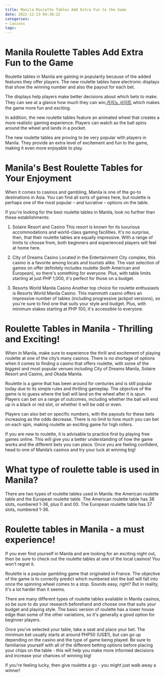 ```yaml
---
title: Manila Roulette Tables Add Extra Fun to the Game
date: 2022-12-23 04:30:22
categories:
- Casinos
tags:
---
```



#  Manila Roulette Tables Add Extra Fun to the Game

Roulette tables in Manila are gaining in popularity because of the added features they offer players. The new roulette tables have electronic displays that show the winning number and also the payout for each bet.

The displays help players make better decisions about which bets to make. They can see at a glance how much they can win,[카지노 사이트](https://choegocasino.com/) which makes the game more fun and exciting.

In addition, the new roulette tables feature an animated wheel that creates a more realistic gaming experience. Players can watch as the ball spins around the wheel and lands in a pocket.

The new roulette tables are proving to be very popular with players in Manila. They provide an extra level of excitement and fun to the game, making it even more enjoyable to play.

#  Manila's Best Roulette Tables for Your Enjoyment

When it comes to casinos and gambling, Manila is one of the go-to destinations in Asia. You can find all sorts of games here, but roulette is perhaps one of the most popular – and lucrative – options on the table.

If you're looking for the best roulette tables in Manila, look no further than these establishments:

1. Solaire Resort and Casino
This resort is known for its luxurious accommodations and world-class gaming facilities. It's no surprise, then, that their roulette tables are equally impressive. With a range of limits to choose from, both beginners and experienced players will feel at home here.

2. City of Dreams Casino
Located in the Entertainment City complex, this casino is a favorite among locals and tourists alike. The vast selection of games on offer definitely includes roulette (both American and European), so there's something for everyone. Plus, with table limits starting at just PHP 1,000, it's perfect for those on a budget.

3. Resorts World Manila Casino
Another top choice for roulette enthusiasts is Resorts World Manila Casino. This mammoth casino offers an impressive number of tables (including progressive jackpot versions), so you're sure to find one that suits your style and budget. Plus, with minimum stakes starting at PHP 100, it's accessible to everyone.

#  Roulette Tables in Manila - Thrilling and Exciting!

When in Manila, make sure to experience the thrill and excitement of playing roulette at one of the city’s many casinos. There is no shortage of options when it comes to finding a casino that offers roulette, with some of the biggest and most popular venues including City of Dreams Manila, Solaire Resort and Casino, and Okada Manila.

Roulette is a game that has been around for centuries and is still popular today due to its simple rules and thrilling gameplay. The objective of the game is to guess where the ball will land on the wheel after it is spun. Players can bet on a range of outcomes, including whether the ball will end up in a black or red slot, or whether it will be odd or even.

Players can also bet on specific numbers, with the payouts for these bets increasing as the odds decrease. There is no limit to how much you can bet on each spin, making roulette an exciting game for high rollers.

If you are new to roulette, it is advisable to practice first by playing free games online. This will give you a better understanding of how the game works and the different bets you can place. Once you are feeling confident, head to one of Manila’s casinos and try your luck at winning big!

#  What type of roulette table is used in Manila?

There are two types of roulette tables used in Manila: the American roulette table and the European roulette table. The American roulette table has 38 slots, numbered 1-36, plus 0 and 00. The European roulette table has 37 slots, numbered 1-36.

#  Roulette tables in Manila - a must experience!

If you ever find yourself in Manila and are looking for an exciting night out, then be sure to check out the roulette tables at one of the local casinos! You won't regret it.

Roulette is a popular gambling game that originated in France. The objective of the game is to correctly predict which numbered slot the ball will fall into once the spinning wheel comes to a stop. Sounds easy, right? But in reality, it's a lot harder than it seems.

There are many different types of roulette tables available in Manila casinos, so be sure to do your research beforehand and choose one that suits your budget and playing style. The basic version of roulette has a lower house edge than some of the other variations, so it's generally a good option for beginner players.

Once you've selected your table, take a seat and place your bet. The minimum bet usually starts at around PHP50 (US$1), but can go up depending on the casino and the type of game being played. Be sure to familiarise yourself with all of the different betting options before placing your chips on the table - this will help you make more informed decisions and increase your chances of winning big!

If you're feeling lucky, then give roulette a go - you might just walk away a winner!